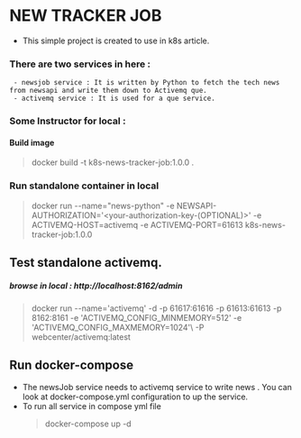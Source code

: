 # NEW TRACKER JOB 
- This simple project is created to use in k8s article. 

### There are two services in here : 
     - newsjob service : It is written by Python to fetch the tech news from newsapi and write them down to Activemq que.
     - activemq service : It is used for a que service.  
  
### Some Instructor for local : 
#### Build image
 > docker build -t k8s-news-tracker-job:1.0.0 .
 
### Run standalone container in local
> docker run --name="news-python" -e NEWSAPI-AUTHORIZATION='<your-authorization-key-(OPTIONAL)>' -e ACTIVEMQ-HOST=activemq -e ACTIVEMQ-PORT=61613  k8s-news-tracker-job:1.0.0

## Test standalone activemq.
##### browse in local : http://localhost:8162/admin
 > docker run --name='activemq' -d   -p  61617:61616 -p 61613:61613 -p 8162:8161 -e 'ACTIVEMQ_CONFIG_MINMEMORY=512' -e 'ACTIVEMQ_CONFIG_MAXMEMORY=1024'\ -P webcenter/activemq:latest

## Run docker-compose
- The newsJob service needs to activemq service to write news . You can look at docker-compose.yml configuration to up the service. 
- To run all service in compose yml file
   > docker-compose up -d   
